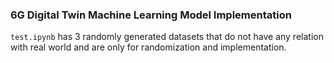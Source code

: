 ### 6G Digital Twin Machine Learning Model Implementation

`test.ipynb` has 3 randomly generated datasets that do not have any relation with real world and are only for randomization and implementation.
